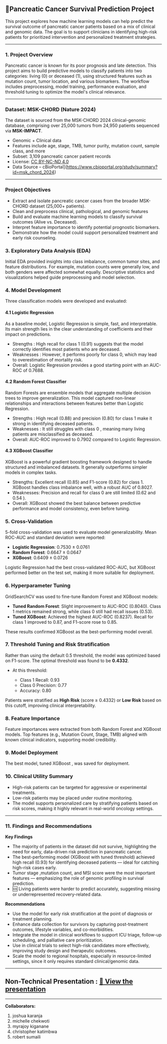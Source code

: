 ## 🧬Pancreatic Cancer Survival Prediction Project

This project explores how machine learning models can help predict the survival outcome of pancreatic cancer patients based on a mix of clinical and genomic data. The goal is to support clinicians in identifying high-risk patients for prioritized intervention and personalized treatment strategies.

---

### 1. Project Overview

Pancreatic cancer is known for its poor prognosis and late detection. This project aims to build predictive models to classify patients into two categories: living (0) or deceased (1), using structured features such as mutation count, tumor location, and various biomarkers. The workflow includes preprocessing, model training, performance evaluation, and threshold tuning to optimize the model's clinical relevance.

---

### Dataset: MSK-CHORD (Nature 2024)

The dataset is sourced from the MSK-CHORD 2024 clinical-genomic database, comprising over 25,000 tumors from 24,950 patients sequenced via **MSK-IMPACT**.

- Genomic + Clinical data
- Features include age, stage, TMB, tumor purity, mutation count, sample class, and more
- Subset: 3,109 pancreatic cancer patient records
- License: [CC BY-NC-ND 4.0](https://creativecommons.org/licenses/by-nc-nd/4.0/)
- Data Source – cBioPortal](https://www.cbioportal.org/study/summary?id=msk_chord_2024)

---

### Project Objectives

- Extract and isolate pancreatic cancer cases from the broader MSK-CHORD dataset (25,000+ patients).
- Clean and preprocess clinical, pathological, and genomic features 
- Build and evaluate machine learning models to classify survival outcomes (Alive vs. Deceased).
- Interpret feature importance to identify potential prognostic biomarkers.
- Demonstrate how the model could support personalized treatment and early risk counseling.

### 3. Exploratory Data Analysis (EDA)

Initial EDA provided insights into class imbalance, common tumor sites, and feature distributions. For example, mutation counts were generally low, and both genders were affected somewhat equally. Descriptive statistics and visualizations helped guide preprocessing and model selection.

### 4. Model Development

Three classification models were developed and evaluated:

#### 4.1 Logistic Regression

As a baseline model, Logistic Regression is simple, fast, and interpretable. Its main strength lies in the clear understanding of coefficients and their impact on predictions.

* Strengths : High recall for class 1 (0.91) suggests that the model correctly identifies most patients who are deceased.
* Weaknesses : However, it performs poorly for class 0, which may lead to overestimation of mortality risk.
* Overall: Logistic Regression provides a good starting point with an AUC-ROC of 0.7688.

#### 4.2 Random Forest Classifier

Random Forests are ensemble models that aggregate multiple decision trees to improve generalization. This model captured non-linear relationships and interactions between features better than Logistic Regression.

* Strengths : High recall (0.88) and precision (0.80) for class 1 make it strong in identifying deceased patients.
* Weaknesses : It still struggles with class 0 , meaning many living patients are misclassified as deceased.
* Overall: AUC-ROC improved to 0.7902 compared to Logistic Regression.

#### 4.3 XGBoost Classifier

XGBoost is a powerful gradient boosting framework designed to handle structured and imbalanced datasets. It generally outperforms simpler models in complex tasks.

* Strengths: Excellent recall (0.85) and F1-score (0.82) for class 1. XGBoost handles class imbalance well, with a robust AUC of 0.8027.
* Weaknesses: Precision and recall for class 0 are still limited (0.62 and 0.54 ).
* Overall: XGBoost showed the best balance between predictive performance and model consistency, even before tuning.

### 5. Cross-Validation

5-fold cross-validation was used to evaluate model generalizability. Mean ROC-AUC and standard deviation were reported:

* **Logistic Regression**: 0.7530 ± 0.0761
* **Random Forest**: 0.6647 ± 0.0647
* **XGBoost**: 0.6409 ± 0.0726

Logistic Regression had the best cross-validated ROC-AUC, but XGBoost performed better on the test set, making it more suitable for deployment.

### 6. Hyperparameter Tuning

GridSearchCV was used to fine-tune Random Forest and XGBoost models:

* **Tuned Random Forest**: Slight improvement to AUC-ROC (0.8040). Class 1 metrics remained strong, while class 0 still had recall issues (0.53).
* **Tuned XGBoost**: Achieved the highest AUC-ROC (0.8237). Recall for class 1 improved to 0.87, and F1-score rose to 0.85.

These results confirmed XGBoost as the best-performing model overall.

### 7. Threshold Tuning and Risk Stratification

Rather than using the default 0.5 threshold, the model was optimized based on F1-score. The optimal threshold was found to be **0.4332**.

* At this threshold:

  * Class 1 Recall: 0.93
  * Class 0 Precision: 0.77
  * Accuracy: 0.80

Patients were stratified as **High Risk** (score ≥ 0.4332) or **Low Risk** based on this cutoff, improving clinical interpretability.

### 8. Feature Importance

Feature importances were extracted from both Random Forest and XGBoost models. Top features (e.g., Mutation Count, Stage, TMB) aligned with known clinical indicators, supporting model credibility.

### 9. Model Deployment

The best model, tuned XGBoost , was saved for deployment.

### 10. Clinical Utility Summary

* High-risk patients can be targeted for aggressive or experimental treatments.
* Low-risk patients may be placed under routine monitoring.
* The model supports personalized care by stratifying patients based on risk scores, making it highly relevant in real-world oncology settings.

---

### 11. Findings and Recommendations

**Key Findings**

- The majority of patients in the dataset did not survive, highlighting the need for early, data-driven risk prediction in pancreatic cancer.
- The best-performing model (XGBoost with tuned threshold) achieved high recall (0.93) for identifying deceased patients — ideal for catching high-risk cases early.
- Tumor stage ,mutation count, and MSI score were the most important features — emphasizing the role of genomic profiling in survival prediction.
- 🆘 Living patients were harder to predict accurately, suggesting missing or underrepresented recovery-related data.

**Recommendations**

- Use the model for early risk stratification at the point of diagnosis or treatment planning.
- Enhance data collection for survivors by capturing post-treatment outcomes, lifestyle variables, and co-morbidities.
- Integrate the model in clinical workflows to support ICU triage, follow-up scheduling, and palliative care prioritization.
- Use in clinical trials to select high-risk candidates more effectively, improving study design and therapeutic outcomes.
- Scale the model to regional hospitals, especially in resource-limited settings, since it only requires standard clinical/genomic data.

---

## Non-Technical Presentation : [📄 View the presentation](./Presentation.pdf)

---
**Collaborators:**

1. joshua karanja
2. michelle chekwoti
3. myrajoy kiganane
4. christopher katimbwa
5. robert sumaili

